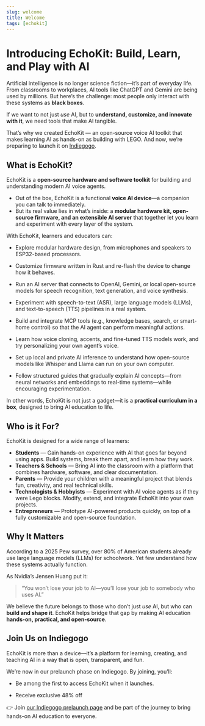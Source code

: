 ```yaml
---
slug: welcome
title: Welcome
tags: [echokit]
---
```


# Introducing EchoKit: Build, Learn, and Play with AI

Artificial intelligence is no longer science fiction—it’s part of everyday life. From classrooms to workplaces, AI tools like ChatGPT and Gemini are being used by millions. But here’s the challenge: most people only interact with these systems as **black boxes**.

If we want to not just *use* AI, but to **understand, customize, and innovate with it**, we need tools that make AI tangible.

That’s why we created EchoKit — an open-source voice AI toolkit that makes learning AI as hands-on as building with LEGO. And now, we’re preparing to launch it on [Indiegogo](https://www.indiegogo.com/projects/learn-and-build-voice-ai-agents-with-echokit/coming_soon/x/38710006).

## What is EchoKit?

EchoKit is a **open-source hardware and software toolkit** for building and understanding modern AI voice agents.

* Out of the box, EchoKit is a functional **voice AI device**—a companion you can talk to immediately.
* But its real value lies in what’s inside: a **modular hardware kit, open-source firmware, and an extensible AI server** that together let you learn and experiment with every layer of the system.

With EchoKit, learners and educators can:

* Explore modular hardware design, from microphones and speakers to ESP32-based processors.

* Customize firmware written in Rust and re-flash the device to change how it behaves.

* Run an AI server that connects to OpenAI, Gemini, or local open-source models for speech recognition, text generation, and voice synthesis.

* Experiment with speech-to-text (ASR), large language models (LLMs), and text-to-speech (TTS) pipelines in a real system.

* Build and integrate MCP tools (e.g., knowledge bases, search, or smart-home control) so that the AI agent can perform meaningful actions.

* Learn how voice cloning, accents, and fine-tuned TTS models work, and try personalizing your own agent’s voice.

* Set up local and private AI inference to understand how open-source models like Whisper and Llama can run on your own computer.

* Follow structured guides that gradually explain AI concepts—from neural networks and embeddings to real-time systems—while encouraging experimentation.

In other words, EchoKit is not just a gadget—it is a **practical curriculum in a box**, designed to bring AI education to life.

## Who is it For?

EchoKit is designed for a wide range of learners:

* **Students** — Gain hands-on experience with AI that goes far beyond using apps. Build systems, break them apart, and learn how they work.
* **Teachers & Schools** — Bring AI into the classroom with a platform that combines hardware, software, and clear documentation.
* **Parents** — Provide your children with a meaningful project that blends fun, creativity, and real technical skills.
* **Technologists & Hobbyists** — Experiment with AI voice agents as if they were Lego blocks. Modify, extend, and integrate EchoKit into your own projects.
* **Entrepreneurs** — Prototype AI-powered products quickly, on top of a fully customizable and open-source foundation.

## Why It Matters

According to a 2025 Pew survey, over 80% of American students already use large language models (LLMs) for schoolwork. Yet few understand how these systems actually function.

As Nvidia’s Jensen Huang put it:

> “You won’t lose your job to AI—you’ll lose your job to somebody who uses AI.”

We believe the future belongs to those who don’t just *use* AI, but who can **build and shape it**. EchoKit helps bridge that gap by making AI education **hands-on, practical, and open-source**.

## Join Us on Indiegogo

EchoKit is more than a device—it’s a platform for learning, creating, and teaching AI in a way that is open, transparent, and fun.

We’re now in our prelaunch phase on Indiegogo. By joining, you’ll:

* Be among the first to access EchoKit when it launches.

* Receive exclusive 48% off

👉 Join [our Indiegogo prelaunch page](https://www.indiegogo.com/projects/learn-and-build-voice-ai-agents-with-echokit/coming_soon/x/38710006) and be part of the journey to bring hands-on AI education to everyone.

